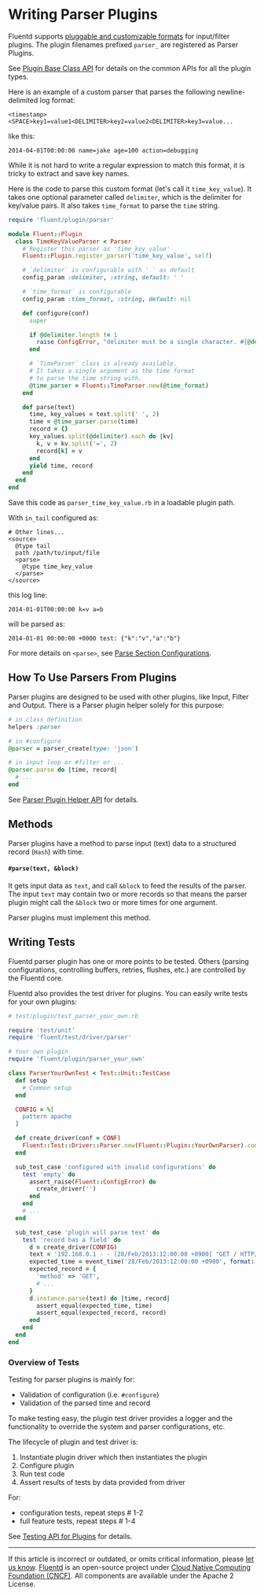 # Writing Parser Plugins

Fluentd supports [pluggable and customizable formats](/plugins/parser/README.md) for input/filter plugins. The plugin filenames prefixed `parser_` are registered as Parser Plugins.

See [Plugin Base Class API](/developer/api-plugin-base.md) for details on the
common APIs for all the plugin types.

Here is an example of a custom parser that parses the following
newline-delimited log format:

```text
<timestamp><SPACE>key1=value1<DELIMITER>key2=value2<DELIMITER>key3=value...
```

like this:

```text
2014-04-01T00:00:00 name=jake age=100 action=debugging
```

While it is not hard to write a regular expression to match this format, it is
tricky to extract and save key names.

Here is the code to parse this custom format (let's call it `time_key_value`).
It takes one optional parameter called `delimiter`, which is the delimiter for
key/value pairs. It also takes `time_format` to parse the `time` string.

```rb
require 'fluent/plugin/parser'

module Fluent::Plugin
  class TimeKeyValueParser < Parser
    # Register this parser as 'time_key_value'
    Fluent::Plugin.register_parser('time_key_value', self)

    # `delimiter` is configurable with ' ' as default
    config_param :delimiter, :string, default: ' '

    # `time_format` is configurable
    config_param :time_format, :string, default: nil

    def configure(conf)
      super

      if @delimiter.length != 1
        raise ConfigError, "delimiter must be a single character. #{@delimiter} is not."
      end

      # `TimeParser` class is already available.
      # It takes a single argument as the time format
      # to parse the time string with.
      @time_parser = Fluent::TimeParser.new(@time_format)
    end

    def parse(text)
      time, key_values = text.split(' ', 2)
      time = @time_parser.parse(time)
      record = {}
      key_values.split(@delimiter).each do |kv|
        k, v = kv.split('=', 2)
        record[k] = v
      end
      yield time, record
    end
  end
end
```

Save this code as `parser_time_key_value.rb` in a loadable plugin path.

With `in_tail` configured as:

```text
# Other lines...
<source>
  @type tail
  path /path/to/input/file
  <parse>
    @type time_key_value
  </parse>
</source>
```

this log line:

```text
2014-01-01T00:00:00 k=v a=b
```

will be parsed as:

```text
2014-01-01 00:00:00 +0000 test: {"k":"v","a":"b"}
```

For more details on `<parse>`, see [Parse Section Configurations](/configuration/parse-section.md).


## How To Use Parsers From Plugins

Parser plugins are designed to be used with other plugins, like Input, Filter
and Output. There is a Parser plugin helper solely for this purpose:

```rb
# in class definition
helpers :parser

# in #configure
@parser = parser_create(type: 'json')

# in input loop or #filter or ...
@parser.parse do |time, record|
  # ...
end
```

See [Parser Plugin Helper API](/developer/api-plugin-helper-parser.md) for
details.


## Methods

Parser plugins have a method to parse input (text) data to a structured record
(`Hash`) with time.


#### `#parse(text, &block)`

It gets input data as `text`, and call `&block` to feed the results of the
parser. The input `text` may contain two or more records so that means the
parser plugin might call the `&block` two or more times for one argument.

Parser plugins must implement this method.


## Writing Tests

Fluentd parser plugin has one or more points to be tested. Others (parsing
configurations, controlling buffers, retries, flushes, etc.) are controlled by
the Fluentd core.

Fluentd also provides the test driver for plugins. You can easily write tests
for your own plugins:

```rb
# test/plugin/test_parser_your_own.rb

require 'test/unit'
require 'fluent/test/driver/parser'

# Your own plugin
require 'fluent/plugin/parser_your_own'

class ParserYourOwnTest < Test::Unit::TestCase
  def setup
    # Common setup
  end

  CONFIG = %[
    pattern apache
  ]

  def create_driver(conf = CONF)
    Fluent::Test::Driver::Parser.new(Fluent::Plugin::YourOwnParser).configure(conf)
  end

  sub_test_case 'configured with invalid configurations' do
    test 'empty' do
      assert_raise(Fluent::ConfigError) do
        create_driver('')
      end
    end
    # ...
  end

  sub_test_case 'plugin will parse text' do
    test 'record has a field' do
      d = create_driver(CONFIG)
      text = '192.168.0.1 - - [28/Feb/2013:12:00:00 +0900] "GET / HTTP/1.1" 200 777'
      expected_time = event_time('28/Feb/2013:12:00:00 +0900', format: '%d/%b/%Y:%H:%M:%S %z')
      expected_record = {
        'method' => 'GET',
        # ...
      }
      d.instance.parse(text) do |time, record|
        assert_equal(expected_time, time)
        assert_equal(expected_record, record)
      end
    end
  end
end
```


### Overview of Tests

Testing for parser plugins is mainly for:

-   Validation of configuration (i.e. `#configure`)
-   Validation of the parsed time and record

To make testing easy, the plugin test driver provides a logger and the
functionality to override the system and parser configurations, etc.

The lifecycle of plugin and test driver is:

1.  Instantiate plugin driver which then instantiates the plugin
2.  Configure plugin
3.  Run test code
4.  Assert results of tests by data provided from driver

For: 

- configuration tests, repeat steps # 1-2
- full feature tests, repeat steps # 1-4

See [Testing API for Plugins](/developer/plugin-test-code.md) for details.


------------------------------------------------------------------------

If this article is incorrect or outdated, or omits critical information, please
[let us know](https://github.com/fluent/fluentd-docs-gitbook/issues?state=open).
[Fluentd](http://www.fluentd.org/) is an open-source project under
[Cloud Native Computing Foundation (CNCF)](https://cncf.io/). All components are
available under the Apache 2 License.